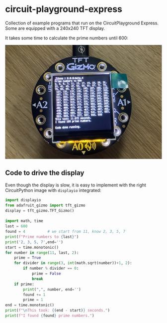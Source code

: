 # circuit-playground-express
Collection of example programs that run on the CircuitPlayground Express. Some are equipped with a 240x240 TFT display.

It takes some time to calculate the prime numbers until 600:

![TFT Gizmo](docs/gizmo_prime.jpg)

## Code to drive the display

Even though the display is slow, it is easy to implement with the right CircuitPython image with `displayio` integrated:

``` py
import displayio
from adafruit_gizmo import tft_gizmo
display = tft_gizmo.TFT_Gizmo()

import math, time
last = 600
found = 4          # we start from 11, know 2, 3, 5, 7
print(f"Prime numbers to {last}")
print('2, 3, 5, 7',end='')
start = time.monotonic()
for number in range(11, last, 2):
    prime = True
    for divider in range(3, int(math.sqrt(number))+1, 2):
        if number % divider == 0:
            prime = False
            break
    if prime:
        print(",", number, end='')
        found += 1
        prime = 1
end = time.monotonic()
print(f"\nThis took: {(end - start)} seconds.")
print(f"I found {found} prime numbers.")

```
